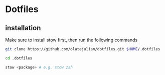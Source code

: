 # Dotfiles

## installation 

Make sure to install stow first, then run the following commands

```sh
git clone https://github.com/olatejulian/dotfiles.git $HOME/.dotfiles

cd .dotfiles

stow <package> # e.g. stow zsh
```
